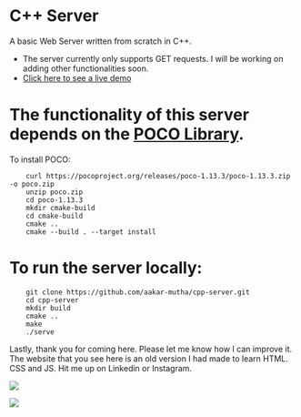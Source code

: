 # C++ Server

A basic Web Server written from scratch in C++.
* The server currently only supports GET requests. I will be working on adding other functionalities soon.
* <a href="https://cpp-server.fly.dev" target="_blank"><span>Click here to see a live demo</span></a>
# The functionality of this server depends on the [POCO Library](https://pocoproject.org).
To install POCO:
```shell
    curl https://pocoproject.org/releases/poco-1.13.3/poco-1.13.3.zip -o poco.zip
    unzip poco.zip
    cd poco-1.13.3
    mkdir cmake-build
    cd cmake-build
    cmake .. 
    cmake --build . --target install
```

# To run the server locally:
```shell
    git clone https://github.com/aakar-mutha/cpp-server.git
    cd cpp-server
    mkdir build
    cmake ..
    make
    ./serve

```

Lastly, thank you for coming here. Please let me know how I can improve it. The website that you see here is an old version I had made to learn HTML. CSS and JS. Hit me up on Linkedin or Instagram.

<a href="https://www.linkedin.com/in/aakar-mutha/"><img src="https://img.shields.io/badge/LinkedIn-0077B5?style=for-the-badge&logo=linkedin&logoColor=white"/> </a>

<a href="https://www.instagram.com/iamaakar"><img src="https://img.shields.io/badge/Instagram-E4405F?style=for-the-badge&logo=instagram&logoColor=white" /> </a>

